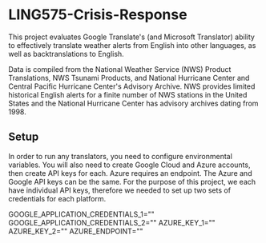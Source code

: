 # LING575-Crisis-Response

This project evaluates Google Translate's (and Microsoft Translator) ability to effectively translate weather alerts from English into other languages, as well as backtranslations to English.


Data is compiled from the National Weather Service (NWS) Product Translations, NWS Tsunami Products, and National Hurricane Center and Central Pacific Hurricane Center's Advisory Archive. NWS provides limited historical English alerts for a finite number of NWS stations in the United States and the National Hurricane Center has advisory archives dating from 1998. 


## Setup

In order to run any translators, you need to configure environmental variables. You will also need to create Google Cloud and Azure accounts, then create API keys for each. Azure requires an endpoint. The Azure and Google API keys can be the same. For the purpose of this project, we each have individual API keys, therefore we needed to set up two sets of credentials for each platform.

GOOGLE_APPLICATION_CREDENTIALS_1=""
GOOGLE_APPLICATION_CREDENTIALS_2=""
AZURE_KEY_1=""
AZURE_KEY_2=""
AZURE_ENDPOINT=""
